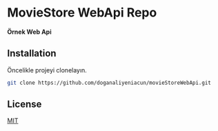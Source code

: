 # MovieStore WebApi Repo
**Örnek Web Api**

## Installation

Öncelikle projeyi clonelayın.

```bash
git clone https://github.com/doganaliyeniacun/movieStoreWebApi.git
```

## License
[MIT](https://choosealicense.com/licenses/mit/)
